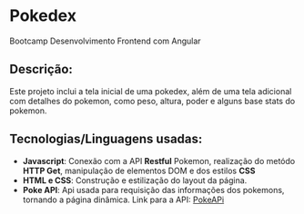 # Pokedex

Bootcamp Desenvolvimento Frontend com Angular

## Descrição:

Este projeto inclui a tela inicial de uma pokedex, além de uma tela adicional com detalhes do pokemon, como peso, altura, poder e alguns base stats do pokemon.

## Tecnologias/Linguagens usadas: 

- **Javascript**: Conexão com a API **Restful** Pokemon, realização do metódo **HTTP Get**, manipulação de elementos DOM e dos estilos **CSS**
- **HTML e CSS**: Construção e estilização do layout da página.
- **Poke API**: Api usada para requisição das informações dos pokemons, tornando a página dinâmica. Link para a API: [PokeAPi](https://pokeapi.co/about)





